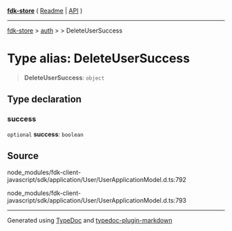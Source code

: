 [**fdk-store**](../../../README.md) ( [Readme](../../../README.md) \| [API](../../../API.md) )

---

[fdk-store](../../../API.md) > [auth](../../README.md) > [<internal>](../README.md) > DeleteUserSuccess

# Type alias: DeleteUserSuccess

> **DeleteUserSuccess**: `object`

## Type declaration

### success

`optional` **success**: `boolean`

## Source

node_modules/fdk-client-javascript/sdk/application/User/UserApplicationModel.d.ts:792

node_modules/fdk-client-javascript/sdk/application/User/UserApplicationModel.d.ts:793

---

Generated using [TypeDoc](https://typedoc.org/) and [typedoc-plugin-markdown](https://www.npmjs.com/package/typedoc-plugin-markdown)

